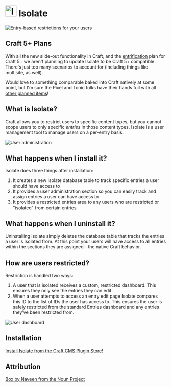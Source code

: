 # <img src="src/icon.svg" width="35" alt="Isolate"> Isolate

![Entry-based restrictions for your users](resources/img/promo.png)

## Craft 5+ Plans
With all the new slide-out functionality in Craft, and the [entrification](https://craftcms.com/blog/entrification) plan for Craft 5+ we aren't planning to update Isolate to be Craft 5+ compatible. There's just too many scenarios to account for (including things like multisite, as well).

Would love to something comparable baked into Craft natively at some point, but I'm sure the Pixel and Tonic folks have their hands full with all [other planned items](https://craftcms.com/roadmap)!

## What is Isolate?

Craft allows you to restrict users to specific content types, but you cannot scope users to only specific _entries_ in those content types. Isolate is a user management tool to manage users on a per-entry basis.

![User administration](resources/img/user-admin.png)

## What happens when I install it?

Isolate does three things after installation:

1. It creates a new Isolate database table to track specific entries a user should have access to
2. It provides a user administration section so you can easily track and assign entries a user can have access to
3. It provides a restricted entries area to any users who are restricted or "isolated" from certain entries

## What happens when I uninstall it?

Uninstalling Isolate simply deletes the database table that tracks the entries a user is isolated from. At this point your users will have access to all entries within the sections they are assigned—the native Craft behavior.

## How are users restricted?

Restriction is handled two ways:

1. A user that is isolated receives a custom, restricted dashboard. This ensures they only see the entries they can edit.
2. When a user attempts to access an entry edit page Isolate compares this ID to the list of IDs the user has access to. This ensures the user is safely restricted from the standard Entries dashboard and any entries they've been restricted from.

![User dashboard](resources/img/user-dashboard.png)

## Installation

[Install Isolate from the Craft CMS Plugin Store!](https://plugins.craftcms.com/isolate)

## Attribution
[Box by Naveen from the Noun Project](https://thenounproject.com/search/?q=box&i=1489677)
